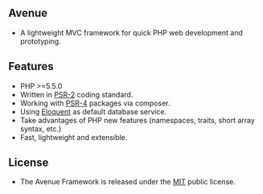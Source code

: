 ## Avenue
- A lightweight MVC framework for quick PHP web development and prototyping.

## Features
- PHP >=5.5.0
- Written in [PSR-2](http://www.php-fig.org/psr/psr-2/) coding standard.
- Working with [PSR-4](http://www.php-fig.org/psr/psr-4/) packages via composer.
- Using [Eloquent](https://github.com/illuminate/database) as default database service.
- Take advantages of PHP new features (namespaces, traits, short array syntax, etc.)
- Fast, lightweight and extensible.

## License
- The Avenue Framework is released under the [MIT](https://github.com/borisding/avenue/blob/master/LICENSE) public license.